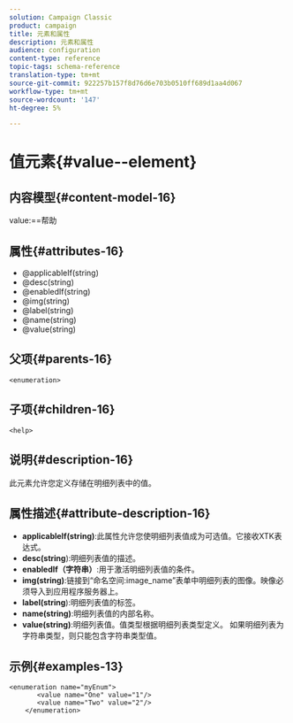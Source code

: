 ```yaml
---
solution: Campaign Classic
product: campaign
title: 元素和属性
description: 元素和属性
audience: configuration
content-type: reference
topic-tags: schema-reference
translation-type: tm+mt
source-git-commit: 922257b157f8d76d6e703b0510ff689d1aa4d067
workflow-type: tm+mt
source-wordcount: '147'
ht-degree: 5%

---
```



# 值元素{#value--element}

## 内容模型{#content-model-16}

value:==帮助

## 属性{#attributes-16}

* @applicableIf(string)
* @desc(string)
* @enabledIf(string)
* @img(string)
* @label(string)
* @name(string)
* @value(string)

## 父项{#parents-16}

`<enumeration>`

## 子项{#children-16}

`<help>`

## 说明{#description-16}

此元素允许您定义存储在明细列表中的值。

## 属性描述{#attribute-description-16}

* **applicableIf(string)**:此属性允许您使明细列表值成为可选值。它接收XTK表达式。
* **desc(string**):明细列表值的描述。
* **enabledIf（字符串）**:用于激活明细列表值的条件。
* **img(string)**:链接到“命名空间:image_name”表单中明细列表的图像。映像必须导入到应用程序服务器上。
* **label(string**):明细列表值的标签。
* **name(string)**:明细列表值的内部名称。
* **value(string)**:明细列表值。值类型根据明细列表类型定义。 如果明细列表为字符串类型，则只能包含字符串类型值。

## 示例{#examples-13}

```
<enumeration name="myEnum">
       <value name="One" value="1"/>
       <value name="Two" value="2"/>
    </enumeration>
```
